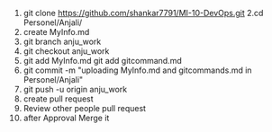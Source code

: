 
1. git clone https://github.com/shankar7791/MI-10-DevOps.git
2.cd Personel/Anjali/
3. create MyInfo.md
4. git branch anju_work
5. git checkout anju_work
6. git add MyInfo.md
   git add gitcommand.md
7. git commit -m "uploading MyInfo.md and gitcommands.md in Personel/Anjali"
8. git push -u origin anju_work
9. create pull request
10. Review other people pull request
11. after Approval Merge it
